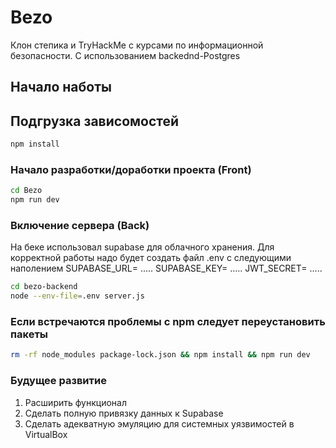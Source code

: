 # Bezo
Клон степика и TryHackMe с курсами по информационной безопасности. С использованием backednd-Postgres

## Начало наботы

## Подгрузка зависомостей

```sh
npm install
```

### Начало разработки/доработки проекта (Front)

```sh
cd Bezo
npm run dev
```
### Включение сервера (Back)
На беке использовал supabase для облачного хранения. Для корректной работы надо будет создать файл .env с следующими наполением 
SUPABASE_URL= .....
SUPABASE_KEY= .....
JWT_SECRET= .....

```sh
cd bezo-backend
node --env-file=.env server.js
```
### Если встречаются проблемы с npm следует переустановить пакеты
```sh
rm -rf node_modules package-lock.json && npm install && npm run dev
```
### Будущее развитие
1. Расширить функционал
2. Сделать полную привязку данных к Supabase
3. Сделать адекватную эмуляцию для системных уязвимостей в VirtualBox
